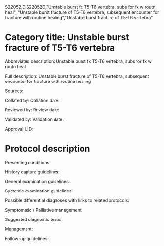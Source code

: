 S22052,D,S22052D,"Unstable burst fx T5-T6 vertebra, subs for fx w routn heal", "Unstable burst fracture of T5-T6 vertebra, subsequent encounter for fracture with routine healing","Unstable burst fracture of T5-T6 vertebra"
# Category title: Unstable burst fracture of T5-T6 vertebra

Abbreviated description: Unstable burst fx T5-T6 vertebra, subs for fx w routn heal

Full description: Unstable burst fracture of T5-T6 vertebra, subsequent encounter for fracture with routine healing

Sources:

Collated by:
Collation date:

Reviewed by:
Review date:

Validated by:
Validation date:

Approval UID:

# Protocol description

Presenting conditions:

History capture guidelines:

General examination guidelines:

Systemic examination guidelines:

Possible differential diagnoses with links to related protocols:

Symptomatic / Palliative management:

Suggested diagnostic tests:

Management:

Follow-up guidelines:
